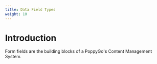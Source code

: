 ```yaml
---
title: Data Field Types
weight: 10
---
```


# Introduction

Form fields are the building blocks of a PoppyGo's Content Management System.

